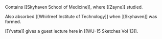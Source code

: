 Contains [[Skyhaven School of Medicine]], where [[Zayne]] studied.

Also absorbed [[Whirlreef Institute of Technology]] when [[Skyhaven]] was formed.

[[Yvette]] gives a guest lecture here in [[WU-15 Sketches Vol 13]].